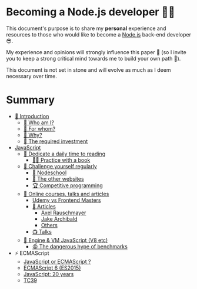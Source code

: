 # Becoming a Node.js developer 🐢🚀

This document's purpose is to share my **personal** experience and resources to those who would like to
become a [Node.js](https://nodejs.org/fr/) back-end developer 😎.

My experience and opinions will strongly influence this paper 👿 (so I invite you to keep a strong critical mind towards me to build your own path 🐤).

This document is not set in stone and will evolve as much as I deem necessary over time.

# Summary

- [👋 Introduction](./chapters/introduction/introduction.md)
    - [👀 Who am I?](./chapters/introduction/introduction.md#-Who-am-I-)
    - [👊 For whom?](./chapters/introduction/introduction.md#-For-whom-)
    - [💬 Why?](./chapters/introduction/introduction.md#-Why-)
    - [😬 The required investment](./chapters/introduction/introduction.md#-The-required-investment-)
- [JavaScript](./chapters/javascript/introduction.md)
  - [📕 Dedicate a daily time to reading](./chapters/javascript/reading.md)
    - [📖📐 Practice with a book](./chapters/javascript/reading.md#📖📐-practice-with-a-book)
  - [💪 Challenge yourself regularly](./chapters/javascript/challenge.md)
    - [🏫 Nodeschool](./chapters/javascript/challenge.md#🏫-nodeschool)
    - [🔎 The other websites](./chapters/javascript/challenge.md#🔎-the-other-websites)
    - [🏆 Competitive programming](./chapters/javascript/challenge.md#🏆-competitive-programming)
  - [🌌 Online courses, talks and articles](./chapters/javascript/online-courses-talks-articles.md)
    - [Udemy vs Frontend Masters](./chapters/javascript/online-courses-talks-articles.md#udemy-vs-frontend-masters)
    - [📄 Articles](./chapters/javascript/online-courses-talks-articles.md#📄-articles)
      - [Axel Rauschmayer](./chapters/javascript/online-courses-talks-articles.md#uaxel-rauschmayeru)
      - [Jake Archibald](./chapters/javascript/online-courses-talks-articles.md#ujake-archibaldu)
      - [Others](./chapters/javascript/online-courses-talks-articles.md#uother-articlesu)
    - [📺 Talks](./chapters/javascript/online-courses-talks-articles.md#📺-talks)
  - [🔧 Engine & VM JavaScript (V8 etc)](./chapters/javascript/VM.md)
    - [😡 The dangerous hype of benchmarks](./chapters/javascript/VM.md#😡-the-dangerous-hype-of-benchmarks)
- ⚡ ECMAScript
  - [JavaScript or ECMAScript ?](./chapters/ecmascript/javascript-or-ecmascript.md)
  - [ECMAScript 6 (ES2015)](./chapters/ecmascript/ecmascript-6.md)
  - [JavaScript: 20 years](./chapters/ecmascript/javascript-20years.md)
  - [TC39](./chapters/ecmascript/tc39.md)